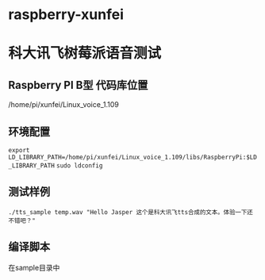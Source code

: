 # raspberry-xunfei
科大讯飞树莓派语音测试
=====
## Raspberry PI B型 代码库位置
/home/pi/xunfei/Linux_voice_1.109

## 环境配置
`export LD_LIBRARY_PATH=/home/pi/xunfei/Linux_voice_1.109/libs/RaspberryPi:$LD_LIBRARY_PATH`
`sudo ldconfig`

## 测试样例
`./tts_sample temp.wav "Hello Jasper 这个是科大讯飞tts合成的文本。体验一下还不错吧？"`

## 编译脚本
在sample目录中

